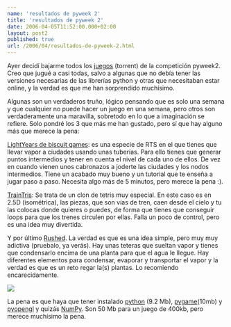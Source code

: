 ```yaml
---
name: 'resultados de pyweek 2'
title: 'resultados de pyweek 2'
date: 2006-04-05T11:52:00.000+02:00
layout: post2
published: true
url: /2006/04/resultados-de-pyweek-2.html
---
```


Ayer decidí bajarme todos los [juegos](http://media.pyweek.org/dl/2/pyweek2.torrent) (torrent) de la competición pyweek2. Creo que jugué a casi todas, salvo a algunas que no debía tener las versiones necesarias de las librerías python y otras que necesitaban estar online, y la verdad es que me han sorprendido muchísimo.  
  
Algunas son un verdaderos truño, lógico pensando que es solo una semana y que cualquier no puede hacer un juego en una semana, pero otros son verdaderamente una maravilla, sobretodo en lo que a imaginación se refiere. Solo pondré los 3 que más me han gustado, pero sí que hay alguno más que merece la pena:  
  
[LightYears de biscuit games](http://www.pyweek.org/e/Biscuit_Games/): es una especie de RTS en el que tienes que llevar vapor a ciudades usando unas tuberías. Para ello tienes que generar puntos intermedios y tener en cuenta el nivel de cada uno de ellos. De vez en cuando vienen unos cabronazos a joderte las ciudades y los nodos intermedios. Tiene un acabado muy bueno y un tutorial que te enseña a jugar paso a paso. Necesita algo más de 5 minutos, pero merece la pena :).  
  
[TrainTris](http://www.pyweek.org/e/mangobrain/): Se trata de un clon de tetris muy especial. En este caso es en 2.5D (isométrica), las piezas, que son vías de tren, caen desde el cielo y tu las colocas donde quieres o puedes, de forma que tienes que conseguir loops para que los trenes circulen por ellas. Falla un poco de control, pero es una idea muy divertida.  
  
Y por último [Rushed](http://www.pyweek.org/e/rushed/). La verdad es que es una idea simple, pero muy muy adictiva (pruebalo, ya verás). Hay unas teteras que sueltan vapor y tienes que condensarlo encima de una planta para que el agua le llegue. Hay diferentes elementos para condensar, evaporar y transportar el vapor y la verdad es que es un reto regar la(s) plantas. Lo recomiendo encarecidamente.  
  
![](http://media.pyweek.org/dl/2/rushed/sc9.png)  
  
La pena es que haya que tener instalado [python](http://www.python.org/ftp/python/2.4.3/python-2.4.3.msi) (9.2 Mb), [pygame](http://pygame.org/ftp/pygame-1.7.1release.win32-py2.4.exe)(10mb) y [pyopengl](http://kent.dl.sourceforge.net/sourceforge/pyopengl/PyOpenGL-2.0.2.01.py2.4-numpy23.exe) y quizás [NumPy](http://ovh.dl.sourceforge.net/sourceforge/numpy/numpy-0.9.6r1.win32-py2.4.exe). Son 50 Mb para un juego de 400kb, pero merece muchísimo la pena.